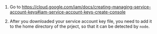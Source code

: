 1. Go to https://cloud.google.com/iam/docs/creating-managing-service-account-keys#iam-service-account-keys-create-console

1. After you downloaded your service account key file, you need to add it to the home directory of the prject, so that it can be detected by `node`.
